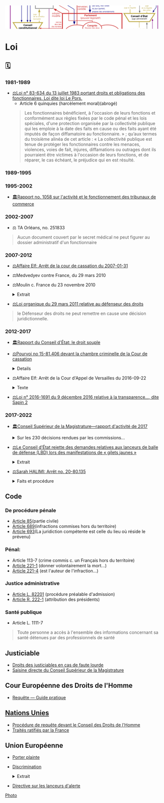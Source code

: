 ![img](../_aux/VeR_Commons.png)
# Loi

## 🗓

### 1981-1989

<!-- 1983-07-13 -->
* [⚖Loi n° 83-634 du 13 juillet 1983 portant droits et obligations des fonctionnaires. Loi dite loi Le Pors.](https://www.legifrance.gouv.fr/loda/article_lc/LEGIARTI000038922798/)
    * Article 6 quinquies (harcèlement moral)(abrogé)
    > Les fonctionnaires bénéficient, à l'occasion de leurs fonctions et conformément aux règles fixées par le code pénal et les lois spéciales, d'une protection organisée par la collectivité publique qui les emploie à la date des faits en cause ou des faits ayant été imputés de façon diffamatoire au fonctionnaire. » ; qu’aux termes du troisième alinéa de cet article : « La collectivité publique est tenue de protéger les fonctionnaires contre les menaces, violences, voies de fait, injures, diffamations ou outrages dont ils pourraient être victimes à l'occasion de leurs fonctions, et de réparer, le cas échéant, le préjudice qui en est résulté.

### 1989-1995

### 1995-2002

<!-- 1998-07-03 -->
* <a id="monteb1998tribcomm"></a>[🏛️Rapport no. 1058 sur l'activité et le fonctionnement des tribunaux de commerce](http://www.assemblee-nationale.fr/11/dossiers/tribunaux-de-commerce.asp)

### 2002-2007

<!-- 2003-06-25 -->
* <a id="ta-orl-secretmed"></a>⚖ TA Orléans, no. 251833
> Aucun document couvert par le secret médical ne peut figurer au dossier administratif d'un fonctionnaire

### 2007-2012
<!-- 2007-01-31 -->
* <a id="cass-elf"></a>[⚖Affaire Elf: Arrêt de la cour de cassation du 2007-01-31](https://www.legifrance.gouv.fr/juri/id/JURITEXT000017927432/)

<!-- 2010-03-29 -->
* <a id="medvedyev"></a>⚖️Medvedyev contre France, du 29 mars 2010

<!-- 2010-11-23 -->
* <a id="moulin"></a>⚖️Moulin c. France du 23 novembre 2010

    <details><summary>Extrait</summary>
    
    « les membres du ministère public, en France, ne remplissent pas l'exigence d'indépendance à l'égard de l'exécutif, qui, selon une jurisprudence constante, compte, au même titre que l'impartialité, parmi les garanties inhérentes à la notion autonome de « magistrat » au sens de l'article 5 § 3 » 
    </details>

<!-- 2011-03-29 -->
* <a id="loidefdroits"></a>[⚖Loi organique du 29 mars 2011 relative au défenseur des droits](https://www.legifrance.gouv.fr/loda/id/JORFTEXT000023781167/2022-02-16/)
> le Défenseur des droits ne peut remettre en cause une décision juridictionnelle. 

### 2012-2017

<!-- 2015-10-10 -->
* <a id="droitsouple">[🏛️Rapport du Conseil d'État: le droit souple](https://web.archive.org/web/20151010015516/https://www.ladocumentationfrancaise.fr/var/storage/rapports-publics/144000280.pdf)


<!-- 2016-09-20 -->
* <a id="csnlecoq"></a>[⚖Pourvoi no 15-81.406 devant la chambre criminelle de la Cour de cassation](https://www.legifrance.gouv.fr/juri/id/JURITEXT000033143872) 

    <details><summmary>Info</summary>
    
    Initié par le le Conseil Supérieur du Notariat, et rédigé pour leur compte par les [« moines soldats du droit »](./bib-gen.md#spinosi). Le jugement ne rapporte pas de conclusions des seconds (Vincent LE COQ et consorts).
    </details>


<!-- 2016-09-22 -->
* <a id="vers--elf"></a>⚖Affaire Elf: Arrêt de la Cour d'Appel de Versailles du 2016-09-22

    <details>
      <summary>Texte</summary>
    
    CONTRADICTOIRE
    
    DU 22 SEPTEMBRE 2016
    
    R.G. N° 14/05444
    
    Texte intégral
    
    COUR D’APPEL
    
    DE
    
    VERSAILLES
    
    Code nac : 57A
    
    3e chambre
    
    ARRET N°
    
    CONTRADICTOIRE
    
    DU 22 SEPTEMBRE 2016
    
    R.G. N° 14/05444
    
    AFFAIRE :
    
    Z X
    
    C/
    
    XXX
    
    Décision déférée à la cour : Jugement rendu le 13 Juin 2014 par le Tribunal de Grande Instance de NANTERRE
    
    N° Chambre : 06
    
    N° RG : 12/08317
    
    Expéditions exécutoires
    
    Expéditions
    
    Copies
    
    délivrées le :
    
    à :
    
    Me Martine DUPUIS de la SELARL LEXAVOUE PARIS-VERSAILLES
    
    Me Stéphane CHOUTEAU de l’ASSOCIATION AVOCALYS
    
    RÉPUBLIQUE FRANÇAISE
    
    AU NOM DU PEUPLE FRANÇAIS
    
    LE VINGT DEUX SEPTEMBRE DEUX MILLE SEIZE,
    
    La cour d’appel de Versailles, a rendu l’arrêt suivant dans l’affaire entre :
    
    Monsieur Z X
    
    né le XXX à XXX
    
    de nationalité Française
    
    XXX
    
    XXX
    
    Représentant : Me Martine DUPUIS de la SELARL LEXAVOUE PARIS-VERSAILLES, Postulant, avocat au barreau de VERSAILLES, vestiaire : 625 – N° du dossier 1453773
    
    Représentant : Me PHILIPPE BRUNSWICK, Plaidant, avocat au barreau de PARIS et Me VERSINI-CAMPINCHI, Plaidant, avocat au barreau de PARIS
    
    APPELANT
    
    ****************
    
    XXX
    
    N° SIRET : 331 384 701
    
    XXX
    
    XXX
    
    XXX
    
    prise en la personne de ses représentants légaux domiciliés en cette qualité audit siège
    
    Représentant : Me Stéphane CHOUTEAU de l’ASSOCIATION AVOCALYS, Postulant, avocat au barreau de VERSAILLES, vestiaire 620 – N° du dossier 001878
    
    Représentant : Me Laurent MARTINET du PARTNERSHIPS JONES DAY, Plaidant, avocat au barreau de PARIS, vestiaire : J001
    
    INTIMEE
    
    ****************
    
    Composition de la cour :
    
    En application des dispositions de l’article 786 du code de procédure civile, l’affaire a été débattue à l’audience publique du 09 Juin 2016 les avocats des parties ne s’y étant pas opposés, devant Madame Françoise BAZET, Conseiller, et Madame Caroline DERNIAUX, Conseiller chargé du rapport.
    
    Ces magistrats ont rendu compte des plaidoiries dans le délibéré de la cour, composée de :
    
    Madame Véronique BOISSELET, Président,
    
    Madame Françoise BAZET, Conseiller,
    
    Madame Caroline DERNIAUX, Conseiller,
    
    Greffier, lors des débats : Madame Maguelone PELLETERET
    
    FAITS ET PROCÉDURE
    
    Par arrêt de la cour d’appel de Paris du 31 mars 2005, confirmant un jugement du tribunal correctionnel de Paris du 12 novembre 2003, M. Z X a été déclaré coupable de complicité de l’abus de biens sociaux commis au préjudice de la Société des Lubrifiants Elf Aquitaine (SLEA), à laquelle a succédé la société Total Lubrifiants, à hauteur de 95 000 000 FF, soit 14 482 656 euros. Sur les intérêts civils, M. X a été condamné solidairement avec plusieurs autres personnes à payer à la société Total Lubrifiants la somme principale de 13 795 541 euros, outre intérêts au taux légal, capitalisation des intérêts et indemnités de procédure.
    
    Le pourvoi formé par M. X à l’encontre de cet arrêt a été rejeté par arrêt de la chambre criminelle de la Cour de Cassation du 31 janvier 2007.
    
    Les faits, tels qu’ils résultent de ces décisions peuvent être résumés comme suit :
    
    La Société des Lubrifiants Elf Aquitaine (SLEA) dont l’activité devait être transférée dans le quartier de la Défense, a conclu, le 13 décembre 1990, pour le prix de 200 000 000 FF, une promesse de vente avec une société Thinet, portant sur les terrains, d’une superficie de 31 962 m2, dont elle était propriétaire sur la commune d’lssy-les-Moulineaux. Après la vente intervenue le 25 juillet 1991 au prix convenu, la société Thinet a revendu, le 31 juillet suivant, à la SEM 92, ce terrain au prix de 295 000 000 FF, réalisant ainsi une plus-value de 95 000 000 FF.
    
    Une partie de cette plus-value a permis de dédommager la société Thinet des commissions occultes qu’elle avait dû verser, entre les 17 décembre 1990 et 15 mars 1991, à des cadres de la SLEA ainsi qu’à des intermédiaires, pour un montant de 59 000 000 FF. La société Thinet éprouvant des difficultés pour honorer financièrement l’engagement qu’elle avait pris de verser ces commissions, avait sollicité la participation de deux promoteurs immobiliers, Z X, dirigeant d’une société Coprim Holding, et B C, dirigeant d’une société Gepa, qui avaient versé, les 26 février, 5 et 25 mars 1991, chacun la somme de 22 000 000 FF, les versements étant justifiés par la cession partielle, le 5 mars 1991, par la société Thinet Cie à la SNC Coprim Développement et Cie, représentée par son gérant, la SNC Coprim et Cie, elle-même représentée par son gérant, M. Z X, de la promesse de vente SLEA/Thinet, cession annulée après la vente à la SEM 92, la société Thinet remboursant, alors, les sommes avancées par les deux prévenus (MM X et C). La résolution de cet acte de cession partielle est intervenue suivant protocole d’accord conclu entre ces mêmes parties le 30 juillet 1991, lequel prévoyait 'la société Thinet s’engage expressément à ce que la société Coprim Développement et Cie ou toute société du groupe Coprim SA qu’elle se substituerait, bénéficie de 40% des droits à construire cédés par l’aménageur, dans le cadre du périmètre de la ZAC… Cette clause est une clause essentielle sans laquelle la société Coprim et Cie n’aurait pas accepté de renoncer au bénéfice de la cession partielle de promesse, ce que reconnaît la société Thinet'.
    
    Ainsi, après réalisation de la vente immobilière entre la société Thinet et Cie et la SEM 92 moyennant paiement du prix de 295 000 000 FF, par acte authentique du 31 juillet 1991, la SEM 92 a conclu un compromis de vente sous conditions suspensives, ayant pour objet les mêmes terrains à bâtir, avec la SNC Coprim Aménagement (achat de 40 %), représentée à l’acte par M. Z X en vertu des pouvoirs qui lui avaient été conférés par son gérant par acte sous seing privé du 18 juillet 1991, la SA Thinet et Cie (achat de 30 %) et la SA Gepa Holding (achat de 30 %).
    
    Par acte sous seing privé du 22 novembre 2011, une transaction est intervenue entre la société Total Lubrifiants et M. Z X, fixant à 4 600 000 euros l’indemnité transactionnelle, forfaitaire et définitive due par M. X à la société Total Lubrifiants au titre de sa contribution personnelle au paiement des dommages et intérêts alloués par arrêt de la cour d’appel de Paris du 31 mars 2005.
    
    Le 23 juillet 2012, M. X a engagé une action devant le tribunal de grande instance de Nanterre à l’encontre de la société Sogéprom Entreprises, venant aux droits et obligations des sociétés Coprim et Cie, Coprim Développement et Cie et Coprim Aménagement afin de la voir condamnée à lui verser la somme de 4 600 000 euros.
    
    Par jugement du 13 juin 2014, le tribunal a débouté M. Z X de toutes ses demandes, l’a condamné aux dépens et au paiement de la somme de 8 000 euros sur le fondement de l’article 700 du code de procédure civile.
    
    Le tribunal a jugé qu’il n’y avait pas de mandat entre un dirigeant et la société ou entre un dirigeant et les associés, et que s’agissant de l’acte signé le 31 juillet 1991 par M. X, mais en vertu d’un pouvoir spécial du gérant de la société Coprim Aménagement, ce contrat n’était pas un instrument du montage global ayant permis l’infraction, le délit ayant été entièrement consommé lors de la vente Thinet – SEM 92. Il a considéré que M. X était responsable personnellement et en dernier lieu des conséquences à l’égard des tiers de la faute qu’il a commise, faute qui lui est propre et qui n’est pas le résultat d’un concours d’action entre lui-même et la société qu’il représentait. Sur la subrogation, il a jugé que lui seul devait supporter la charge définitive de la dette et qu’il ne disposait d’aucune action subrogatoire.
    
    M. X a interjeté appel de cette décision et, aux termes de conclusions du 17 mai 2016, demande à la cour d’infirmer en toutes ses dispositions le jugement entrepris et de :
    
    à titre principal : juger qu’il a agi en qualité de mandataire des sociétés Coprim SA, Coprim & Cie, Coprim Développement SNC et Coprim Aménagements SNC, aux droits desquelles se trouve aujourd’hui Sogeprom Entreprises, et que cette dernière société est tenue des actes accomplis par le mandataire en application des dispositions de l’article 1998 du code civil,
    
    subsidiairement, juger qu’il a agi en qualité de représentant légal des sociétés précitées et notamment de Coprim Développement SNC, aux droits de laquelle se trouve aujourd’hui Sogeprom Entreprises laquelle est civilement responsable des actes accomplis en son nom et pour son compte par son dirigeant mandataire social,
    
    juger en tout état de cause que, par application des articles 1382 et 1983 du code civil, Sogeprom Entreprises est personnellement tenue à la dette contractée envers Total-Elf,
    
    dire qu’il est subrogé dans les droits de Total-Elf à l’égard de Sogeprom Entreprises et en conséquence condamner Sogeprom Entreprises à lui payer la somme de 4.600.000 euros en remboursement des sommes qu’il a été contraint de verser à la société des Lubrifiants Elf Aquitaine, devenue aujourd’hui Total Lubrifiants,
    
    condamner Sogeprom Entreprises à lui payer la somme de 150.000 euros en remboursement des frais qu’il a dû engager pour les besoins de sa défense,
    
    condamner Sogeprom Entreprises au paiement de la somme de 70.000 euros au titre de l’article 700 du code de procédure civile,
    
    condamner Sogeprom Entreprises aux entiers dépens avec recouvrement direct.
    
    Par conclusions du 25 mai 2016, la société Sogeprom Entreprises demande à la cour de :
    
    juger que M. X a abandonné l’ensemble des moyens soulevés devant le tribunal de grande instance de Nanterre et non repris dans ses conclusions en réplique et récapitulatives devant la cour d’appel de céans,
    
    juger que le recours subrogatoire de M. Z X à son encontre, au titre de l’article 1251-3° du code civil, est prescrit et par conséquent, irrecevable,
    
    juger que les demandes de M. Z X à son encontre sont mal fondées,
    
    en conséquence, débouter M. Z X de l’ensemble de ses demandes’ et confirmer en toutes ses dispositions le jugement entrepris,
    
    en tout état de cause, condamner M. Z X à verser la somme de 30.000 euros au titre de l’article 700 du code de procédure civile ainsi qu’aux entiers dépens.
    
    Pour l’exposé des moyens des parties, il est renvoyé à leurs conclusions notifiées aux dates mentionnées ci-dessus, conformément aux dispositions de l’article 455 du code de procédure civile.
    
    L’ordonnance de clôture a été prononcée le 26 mai 2016.
    
    SUR CE,
    
    M. X souligne le bon sens de sa demande dès lors qu’il a agi dans le cadre étroit de ses fonctions et de son mandat, exclusivement dans l’intérêt du groupe Coprim et sans avoir recherché ni obtenu le moindre avantage ou intérêt personnel.
    
    Il reproche au tribunal d’avoir jugé que le dirigeant, qui commet une faute constitutive d’une infraction pénale intentionnelle séparable comme telle de ses fonctions sociales, engage sa responsabilité civile à l’égard des tiers auxquels cette faute a porté préjudice et que la commission d’une telle infraction implique que le dirigeant ait volontairement agi hors et en violation de ses pouvoirs de représentation.
    
    Il fait valoir en effet que l’acte réputé avoir été commis en infraction à la loi pénale est l’acte de la société elle-même et non pas celui de son dirigeant, que l’action récursoire est donc indubitablement ouverte à ce dernier dès lors que la responsabilité pénale des personnes morales n’était pas encore introduite dans notre droit à la date de commission des abus de biens sociaux en cause.
    
    Il observe qu’une société peut parfaitement commettre une infraction sans que pour autant son représentant légal ait agi en dehors et en violation de son pouvoir de représentation.
    
    Il reproche au tribunal d’avoir mal analysé les faits pour en déduire qu’il était artificiel de prétendre que les actes illégaux auraient en définitive bénéficié à la société Coprim. En effet, il rappelle que lorsque Coprim Développement a résilié la cession partielle de la promesse de vente et récupéré les 22 MF, il était prévu que la société Thinet s’engageait à ce que la société Coprim Développement 'ou toute société du groupe Coprim qu’elle se substituerait’ bénéficierait de 40 % des droits à construire cédés par l’aménageur et que cette clause était essentielle et justifiait que Coprim accepte de renoncer au bénéfice de la promesse de vente, en sorte qu’il est inexact de prétendre que la cession de droits à construire du 31 juillet 1991 est indépendante et détachée des opérations antérieures, alors qu’il s’agit d’une même opération non seulement économique, mais juridique.
    
    Il précise agir sur le fondement du mandat, de l’action récursoire et de la subrogation légale.
    
    — Sur le mandat
    
    La société Sogeprom soutient que M. X a abandonné les moyens invoqués sur le fondement du mandat puisqu’il ne peut se contenter de faire référence à ses conclusions devant les premiers juges, l’article 954 du code de procédure civile excluant expressément cette pratique, les prétentions et moyens devant impérativement être repris dans les dernières conclusions.
    
    S’il est exact que M. X a fait référence dans ses dernières écritures aux 24 pages qu’il avait consacrées au mandat dans ses conclusions devant le tribunal de grande instance, il n’en reste pas moins qu’il a cependant réitéré qu’il agissait sur ce fondement et précisé que les règles du droit du mandat et en particulier les dispositions de l’article 1198 du code civil rendent le mandant responsable des actes accomplis pour son compte si le mandat a été exercé conformément au pouvoir donné et si les actes accomplis ont été ratifiés, ce qui est bien le cas en l’espèce, les sociétés du groupe Coprim ne lui ayant jamais fait reproche, avant la présente instance, d’avoir régularisé pour leur compte la conclusion des accords litigieux et en ayant largement profité via l’acquisition de 40% des droits à construire.
    
    Il ne peut donc être allégué qu’aucun moyen n’est développé au soutien de la demande en tant que fondée sur le mandat.
    
    Cependant, l’appelant ne faisant que reprendre devant la cour ses prétentions et partie de ses moyens de première instance, en l’absence d’élément nouveau soumis à son appréciation, la cour estime que les premiers juges, par des motifs pertinents qu’elle approuve, ont fait une exacte appréciation des faits de la cause et du droit des parties.
    
    Il convient en conséquence de confirmer la décision déférée en ce qu’elle a écarté l’existence d’un mandat entre la société Coprim Développement (signataire des accords des 5 mars 1991 et 30 juillet 1991) et M. X.
    
    L’action récursoire
    
    Rappelant que la notion de faute détachable du dirigeant n’est destinée qu’à permettre au tiers victime d’engager sa responsabilité personnelle et est donc étrangère au présent litige, M. X indique que si l’acte est accompli par le dirigeant dans le cadre de ses fonctions, son action récursoire est fondée ; dans ce cas en effet, le dirigeant dont la responsabilité constitue une 'faveur’ instaurée au profit de la victime doit pouvoir recourir contre l’auteur réel du dommage qui est la société.
    
    Pour illustrer son propos M. Y signale que c’est ce qu’enseigne la doctrine en matière de recours entre préposé et commettant.
    
    En toute hypothèse, il appartient à M. X de rapporter la preuve de ce que la société Coprim Développement a elle-même commis une faute à l’origine du préjudice en cause et qui lui permettrait de ne pas supporter les conséquences civiles de l’infraction. Or, il est de principe que la faute pénale intentionnelle du dirigeant constitue ipso facto une faute détachable des fonctions, en sorte que M. X ayant été définitivement jugé coupable de complicité d’abus de biens sociaux au préjudice de la société Elf, il ne peut se retourner contre la société Coprim pour lui faire supporter in fine les conséquences de sa faute, celle-ci, de nature pénale étant par essence contraire à l’intérêt social et ce quel que soit l’avantage qu’a pu en retirer la personne morale, puisqu’il est en l’espèce avéré qu’in fine le groupe Coprim a effectivement tiré avantage des faits commis par M. X pour avoir, grâce à ceux-ci, acquis 40% des droits à construire sur les terrains vendus. Il faut cependant tempérer ce propos en rappelant qu’en tant qu’actionnaire majoritaire du groupe Coprim, M. X a également tiré profit de cette situation via la valorisation de ses actions, laquelle était acquise lorsqu’il les a cédées, même si l’opération immobilière n’était pas achevée.
    
    Si le principe selon lequel la faute pénale intentionnelle du dirigeant est par essence détachable des fonctions a effectivement été dégagé par la jurisprudence dans l’intérêt des tiers victimes de cet agissement, il n’en demeure pas moins que la faute pénale qui implique un usage illicite des biens de la société (consistant en l’espèce à rémunérer des commissions occultes avec le patrimoine de Coprim), est un acte personnel du dirigeant dont il doit seul assumer les conséquences, que ce soit vis-à-vis des tiers ou de la société au nom de laquelle il a cru devoir agir.
    
    Cette solution fait d’ailleurs écho, ainsi que le souligne à raison l’intimée, à la jurisprudence applicable en matière de responsabilité des commettants selon laquelle si le préposé condamné pénalement engage nécessairement sa responsabilité civile envers la victime, il n’a aucun recours ni action en garantie contre son commettant même s’il avait été mis en cause pénalement et civilement, et reste donc seul responsable de ses actes et des conséquences de sa condamnation.
    
    XXX
    
    M. X entend se prévaloir de la subrogation prévue par l’article 1251-3° du code civil.
    
    Aux termes de ce texte, la subrogation a lieu de plein droit au profit de celui qui, étant tenu avec d’autres ou pour d’autres au paiement de la dette, avait intérêt de l’acquitter.
    
    S’il est exact que nonobstant l’absence de responsabilité pénale de la société Coprim Développement à la date des faits d’abus de biens sociaux, la victime de l’abus de biens sociaux aurait sans doute pu mettre en cause sa responsabilité civile au titre de la faute commise par son dirigeant, il n’en demeure pas moins qu’in fine, ainsi qu’il a été dit ci-dessus, entre la société et M X, la charge finale de la dette de dommages-intérêts incombe à ce dernier, seul auteur de la faute pénale ayant causé le préjudice.
    
    Il peut être ajouté de manière surabondante, qu’ainsi que le souligne à raison l’intimée, M. X ne justifie pas dans la présente instance avoir payé la somme qu’il doit à la société Total Lubrifiants, en sorte que les conditions de la subrogation, qui suppose un paiement effectif, ne sont pas remplies.
    
    Il apparaît donc que le jugement doit être confirmé en toutes ses dispositions, les demandes de M. X ne pouvant prospérer, quel que soit leur fondement.
    
    Succombant en appel, M. X sera condamné aux dépens y afférents.
    
    Il n’y a pas lieu, au regard de la somme d’ores et déjà allouée par les premiers juges, d’accorder à la société Sogeprom Entreprises une indemnisation complémentaire au titre de l’article 700 du code de procédure civile en cause d’appel.
    
    PAR CES MOTIFS
    
    La cour, statuant publiquement et contradictoirement,
    
    Confirme en toutes ses dispositions le jugement entrepris,
    
    Y ajoutant :
    
    Condamne M. Z X aux dépens d’appel, lesquels pourront être recouvrés dans les conditions de l’article 699 du code de procédure civile,
    
    Déboute la société Sogeprom Entreprises de sa demande au titre de l’article 700 du code de procédure civile.
    
    — prononcé publiquement par mise à disposition de l’arrêt au greffe de la cour, les parties en ayant été préalablement avisées dans les conditions prévues au deuxième alinéa de l’article 450 du code de procédure civile.
    
    — signé par Madame Véronique BOISSELET, Président et par Madame Lise BESSON, Greffier, auquel la minute de la décision a été remise par le magistrat signataire.
    
    Le Greffier, Le Président,
    
    </details>

<!-- 2016-09-09 -->
* <a id="sapin2"></a>[⚖Loi n° 2016-1691 du 9 décembre 2016 relative à la transparence..., dite Sapin 2](https://www.assemblee-nationale.fr/14/dossiers/transparence_lutte_corruption_economie.asp)

### 2017-2022

<!-- 2018-06-02 -->
* <a id="csm2017"></a>[🏛️Conseil Supérieur de la Magistrature—rapport d'activité de 2017](http://www.conseil-superieur-magistrature.fr/publications/rapports-annuels-dactivite/rapport-annuel-dactivite-2017)

    <details>
      <summary>Sur les 230 décisions rendues par les commissions...</summary>
    
    > Sur les 230 décisions rendues par les commissions [d'admission des requêtes], 163 plaintes ont été considérées comme manifestement irrecevables<!-- (magistrat mis en cause toujours saisi, dépassement du délai d’un an au terme de la procédure, absence d’élément permettant l’identification de la procédure, contestation de la décision sans remettre en cause le comportement du magistrat...) --> et 65 manifestement infondées.
    > Le constat peut être fait une nouvelle fois que, en dépit des informations exhaustives figurant sur le site internet du Conseil, des précisions apportées dans les échanges de courriers, de courriels ou téléphoniques, les justiciables saisissant les commissions <!-- persistent à inscrire leur démarche dans une contestation des décisions rendues. Ils utilisent celle-ci--> comme une nouvelle voie de recours, plutôt que de mettre en évidence un comportement susceptible de constituer une faute disciplinaire. 
    > Il faut rappeler ici que les rédacteurs de ces plaintes sont très rarement assistés d’un avocat.
    </details>

<!-- 2019-02-01 -->
*  <a id="CElbd"></a>[⚖️Le Conseil d’État rejette des demandes relatives aux lanceurs de balle de défense (LBD) lors des manifestations de « gilets jaunes »](https://www.conseil-etat.fr/site/actualites/usage-des-lanceurs-de-balles-de-defense)
    
    <details><summary>Extrait</summary>
    
    > Le juge des référés du Conseil d’État a constaté que l’usage du LBD avait dans la période récente provoqué des blessures, parfois très graves, sans qu’il soit possible d’affirmer que toutes les victimes se trouvaient dans les situations visées par le code de la sécurité intérieure, seules à mêmes de justifier une telle utilisation.
    
    > Toutefois, il a jugé que, en dépit de ces circonstances et contrairement à ce que les demandeurs affirmaient, l’organisation des opérations de maintien de l’ordre mises en place lors des récentes manifestations ne révélait pas une intention des autorités de ne pas respecter les conditions d’usage, strictes, mises à l’utilisation de ces armes.
    </details>

<!-- 2021-04-21 -->
* [⚖Sarah HALIMI: Arrêt no. 20-80.135](https://www.legifrance.gouv.fr/juri/id/JURITEXT000043473408?isSuggest=true)

    <details><summary>Faits et procédure</summary>
    
    * 4. Le 10 juillet 2017, M [T] a été mis en examen de ces chefs. Après la délivrance d'un réquisitoire supplétif, la circonstance que les faits ont été commis à raison de l'appartenance vraie ou supposée de la victime à une race ou une religion déterminée a été notifiée à l'intéressé.
    * 5. Par ordonnance de transmission de pièces aux fins de saisine de la chambre de l'instruction, en date du 12 juillet 2019, les juges d'instruction, après avoir écarté la circonstance aggravante précitée, ont estimé qu'il existait contre M. [T], d'une part, des charges suffisantes d'avoir commis les faits d'homicide volontaire et de séquestration qui lui étaient reprochés et d'autre part, des raisons plausibles d'appliquer le premier alinéa de l'article 122-1 du code pénal.
    </details>

## Code
### <a id="cpp"></a>De procédure pénale
* [Article 85](https://www.legifrance.gouv.fr/codes/article_lc/LEGIARTI000038312069/)(partie civile)
* [Article 689](https://www.legifrance.gouv.fr/codes/section_lc/LEGITEXT000006071154/LEGISCTA000006151920/#LEGISCTA000006151920)(infractions commises hors du territoire)
* [Article 693](https://www.legifrance.gouv.fr/codes/article_lc/LEGIARTI000039279364)(La juridiction compétente est celle du lieu où réside le prévenu)
### <a id="cp"></a>Pénal:
* Article 113-7 (crime commis c. un Français hors du territoire)
* [Article 221-1](https://www.legifrance.gouv.fr/codes/article_lc/LEGIARTI000006417561/) (donner volontairement la mort...)
* [Article 221-4](https://www.legifrance.gouv.fr/codes/article_lc/LEGIARTI000033975336/) (est l'auteur de l'infraction...)
### <a id="cja"></a>Justice administrative
* [Article L. 82201](https://www.legifrance.gouv.fr/codes/article_lc/LEGIARTI000006449407/) (procédure préalable d'admission)
* [Article R. 222-1](https://www.legifrance.gouv.fr/codes/article_lc/LEGIARTI000038114668) (attribution des présidents)
### <a id="csp"></a>Santé publique
* Article L. 1111-7
> Toute personne a accès à l'ensemble des informations concernant sa santé détenues par des professionnels de santé

## Justiciable
* <a id="fautelourde"></a>[Droits des justiciables en cas de faute lourde](https://www.vie-publique.fr/fiches/38069-les-droits-des-justiciables-en-cas-de-dysfonctionnement-de-la-justice)
* [Saisine directe du Conseil Supérieur de la Magistrature](http://www.conseil-superieur-magistrature.fr/requetes-des-justiciables)

## <a id="cedh"></a>Cour Européenne des Droits de l'Homme
* [Requête — Guide pratique](https://echr.coe.int/Documents/Admissibility_guide_FRA.pdf)

## <a id="onu"></a> [Nations Unies](https://www.ohchr.org/fr/hr-bodies/hrc/about-council)
* [Procédure de requête devant le Conseil des Droits de l'Homme](https://www.ohchr.org/fr/hr-bodies/hrc/complaint-procedure/hrc-complaint-procedure-index)
* [Traités ratifiés par la France](https://tbinternet.ohchr.org/_layouts/15/TreatyBodyExternal/countries.aspx?CountryCode=FRA&Lang=FR)

## <a id="ue"></a>Union Européenne
* [Porter plainte](https://ec.europa.eu/info/about-european-commission/contact/problems-and-complaints/complaints-about-breaches-eu-law/how-make-complaint-eu-level_fr) 
* [Discrimination](https://fra.europa.eu/sites/default/files/fra_uploads/1510-FRA-CASE-LAW-HANDBOOK_FR.pdf) 
    <details><summary><a id="UEdiscrim"></a>Extrait</summary> 
        
        * Tant le droit de l’UE que la CEDH garantissent une protection contre la discrimination en Europe. Bien que ces deux systèmes juridiques soient, dans une large mesure, complémentaires et qu’ils se renforcent mutuellement, ils présentent aussi certaines divergences dont les professionnels du droit doivent être conscients.
        * La CEDH protège tous les individus relevant de la juridiction des 47 États membres qui l’ont ratifiée, alors que les Directives de l’UE relatives àla non-discrimination protègent uniquement les ressortissants des 27 États membres.
        * L’article 14 de la CEDH n’interdit la discrimination que pour autant qu’elle se rattache à l’exercice d’un autre droit garanti par la Convention, tandis que le Protocole n° 12 confère à l’interdiction de la discrimination un caractère autonome. 
        * En vertu du droit de l’UE en matière de non-discrimination, l’interdiction de la discrimination est autonome, mais elle se limite àcertains domaines particuliers, tels que l’emploi.
        * Les institutions de l’UE sont juridiquement tenues d’observer la Charte des droits fondamentaux de l’Union européenne, ycompris ses dispositions sur la non-discrimination. Les États membres de l’UE doivent aussi respecter les dispositions de la Charte lorsqu’ils transposent et appliquent le droit de l’UE.
        * L’UE va adhérer àla CPDH et àla CEDH. L’Union sera placée sous la supervision d’organes de contrôle externes, et les particuliers pourront saisir directement la CouEDH d’une plainte pour violation alléguée de la Convention par l’UE.
        </details>
* <a id="UElda"></a> [Directive sur les lanceurs d'alerte](https://eur-lex.europa.eu/legal-content/FR/TXT/HTML/?uri=CELEX:32019L1937&from=EN)

[Photo](./cewiki-attrib.md#VeR)
